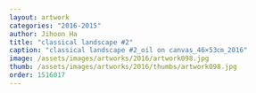 ```yaml
---
layout: artwork
categories: "2016-2015"
author: Jihoon Ha
title: "classical landscape #2"
caption: "classical landscape #2_oil on canvas_46×53㎝_2016"
image: /assets/images/artworks/2016/artwork098.jpg
thumb: /assets/images/artworks/2016/thumbs/artwork098.jpg
order: 1516017
---
```

